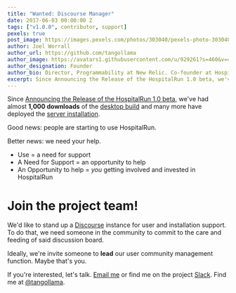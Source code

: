```yaml
---
title: "Wanted: Discourse Manager"
date: 2017-06-03 00:00:00 Z
tags: ["v1.0.0", contributor, support]
pexels: true
post_image: https://images.pexels.com/photos/303040/pexels-photo-303040.jpeg?auto=compress&cs=tinysrgb&dpr=2&h=750&w=1260
author: Joel Worrall
author_url: https://github.com/tangollama
author_image: https://avatars1.githubusercontent.com/u/929261?s=460&v=4
author_designation: Founder
author_bio: Director, Programmability at New Relic. Co-founder at HospitalRun. Teacher, charity guy, & accidental marketer. Throughout the Interwebs, I am @tangollama.
excerpt: Since Announcing the Release of the HospitalRun 1.0 beta, we've had almost 1,000 downloads of the desktop build and many more have deployed the server installation.
---
```


Since [Announcing the Release of the HospitalRun 1.0 beta](http://hospitalrun.io/blog/2017/05/announcing-hospitalrun-1.0.0-beta), we've had almost **1,000 downloads** of the [desktop build](http://hospitalrun.io/tryit) and many more have deployed the [server installation](https://github.com/HospitalRun/hospitalrun-server/blob/master/DEPLOYMENT_GUIDE.md).

Good news: people are starting to use HospitalRun.

Better news: we need your help.

- Use = a need for support
- A Need for Support = an opportunity to help
- An Opportunity to help = _you_ getting involved and invested in HospitalRun

# Join the project team!

We'd like to stand up a [Discourse](http://discourse.com) instance for user and installation support. To do that, we need someone in the community to commit to the care and feeding of said discussion board.

Ideally, we're invite someone to **lead** our user community management function. Maybe that's you.

If you're interested, let's talk. [Email me](mailto:joel@hospitalrun.io) or find me on the project [Slack](https://hospitalrun-slack.herokuapp.com/). Find me at [@tangollama](https://hospitalrun.slack.com/messages/@tangollama/).

[jekyll-gh]: https://github.com/mojombo/jekyll
[jekyll]: http://jekyllrb.com
